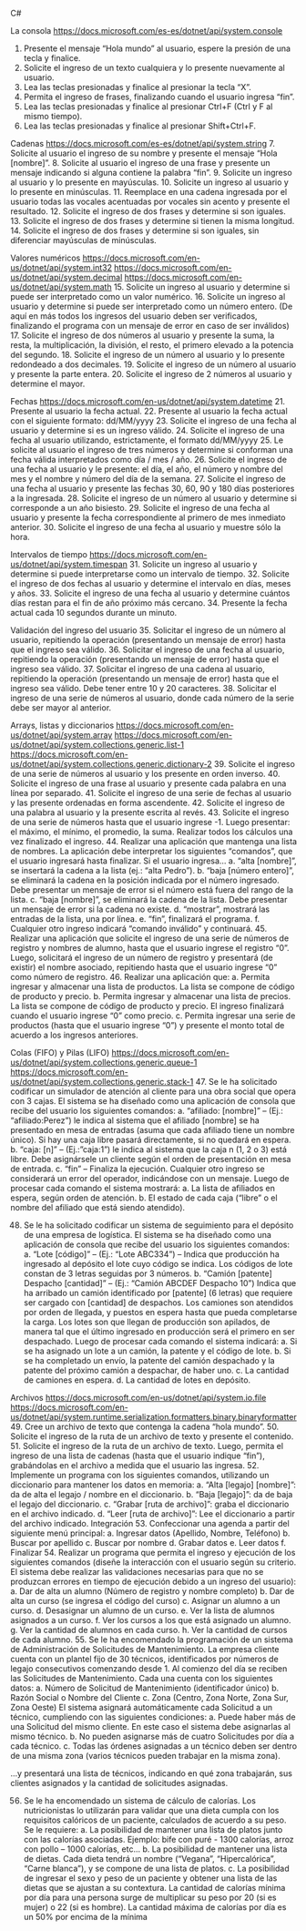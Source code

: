 
C#

La consola
https://docs.microsoft.com/es-es/dotnet/api/system.console
1.	Presente el mensaje “Hola mundo” al usuario, espere la presión de una tecla y finalice.
2.	Solicite el ingreso de un texto cualquiera y lo presente nuevamente al usuario.
3.	Lea las teclas presionadas y finalice al presionar la tecla “X”.
4.	Permita el ingreso de frases, finalizando cuando el usuario ingresa “fin”.
5.	Lea las teclas presionadas y finalice al presionar Ctrl+F (Ctrl y F al mismo tiempo).
6.	Lea las teclas presionadas y finalice al presionar Shift+Ctrl+F.

Cadenas
https://docs.microsoft.com/es-es/dotnet/api/system.string
7.	Solicite al usuario el ingreso de su nombre y presente el mensaje “Hola [nombre]”.
8.	Solicite al usuario el ingreso de una frase y presente un mensaje indicando si alguna contiene la palabra “fin”.
9.	Solicite un ingreso al usuario y lo presente en mayúsculas.
10.	Solicite un ingreso al usuario y lo presente en minúsculas.
11.	Reemplace en una cadena ingresada por el usuario todas las vocales acentuadas por vocales sin acento y presente el resultado.
12.	Solicite el ingreso de dos frases y determine si son iguales.
13.	Solicite el ingreso de dos frases y determine si tienen la misma longitud.
14.	Solicite el ingreso de dos frases y determine si son iguales, sin diferenciar mayúsculas de minúsculas.

Valores numéricos
https://docs.microsoft.com/en-us/dotnet/api/system.int32
https://docs.microsoft.com/en-us/dotnet/api/system.decimal
https://docs.microsoft.com/en-us/dotnet/api/system.math
15.	Solicite un ingreso al usuario y determine si puede ser interpretado como un valor numérico.
16.	Solicite un ingreso al usuario y determine si puede ser interpretado como un número entero.
(De aquí en más todos los ingresos del usuario deben ser verificados, finalizando el programa con un mensaje de error en caso de ser inválidos)
17.	Solicite el ingreso de dos números al usuario y presente la suma, la resta, la multiplicación, la división, el resto, el primero elevado a la potencia del segundo.
18.	Solicite el ingreso de un número al usuario y lo presente redondeado a dos decimales.
19.	Solicite el ingreso de un número al usuario y presente la parte entera.
20.	Solicite el ingreso de 2 números al usuario y determine el mayor.

Fechas
https://docs.microsoft.com/en-us/dotnet/api/system.datetime
21.	Presente al usuario la fecha actual.
22.	Presente al usuario la fecha actual con el siguiente formato: dd/MM/yyyy
23.	Solicite el ingreso de una fecha al usuario y determine si es un ingreso válido.
24.	Solicite el ingreso de una fecha al usuario utilizando, estrictamente, el formato dd/MM/yyyy
25.	Le solicite al usuario el ingreso de tres números y determine si conforman una fecha válida interpretados como día / mes / año.
26.	Solicite el ingreso de una fecha al usuario y le presente: el día, el año, el número y nombre del mes y el nombre y número del día de la semana.
27.	Solicite el ingreso de una fecha al usuario y presente las fechas 30, 60, 90 y 180 días posteriores a la ingresada.
28.	Solicite el ingreso de un número al usuario y determine si corresponde a un año bisiesto.
29.	Solicite el ingreso de una fecha al usuario y presente la fecha correspondiente al primero de mes inmediato anterior.
30.	Solicite el ingreso de una fecha al usuario y muestre sólo la hora.

Intervalos de tiempo
https://docs.microsoft.com/en-us/dotnet/api/system.timespan
31.	Solicite un ingreso al usuario y determine si puede interpretarse como un intervalo de tiempo.
32.	Solicite el ingreso de dos fechas al usuario y determine el intervalo en días, meses y años.
33.	Solicite el ingreso de una fecha al usuario y determine cuántos días restan para el fin de año próximo más cercano.
34.	Presente la fecha actual cada 10 segundos durante un minuto.

Validación del ingreso del usuario
35.	Solicitar el ingreso de un número al usuario, repitiendo la operación (presentando un mensaje de error) hasta que el ingreso sea válido.
36.	Solicitar el ingreso de una fecha al usuario, repitiendo la operación (presentando un mensaje de error) hasta que el ingreso sea válido.
37.	Solicitar el ingreso de una cadena al usuario, repitiendo la operación (presentando un mensaje de error) hasta que el ingreso sea válido. Debe tener entre 10 y 20 caracteres.
38.	Solicitar el ingreso de una serie de números al usuario, donde cada número de la serie debe ser mayor al anterior.

Arrays, listas y diccionarios
https://docs.microsoft.com/en-us/dotnet/api/system.array
https://docs.microsoft.com/en-us/dotnet/api/system.collections.generic.list-1
https://docs.microsoft.com/en-us/dotnet/api/system.collections.generic.dictionary-2
39.	Solicite el ingreso de una serie de números al usuario y los presente en orden inverso.
40.	Solicite el ingreso de una frase al usuario y presente cada palabra en una línea por separado.
41.	Solicite el ingreso de una serie de fechas al usuario y las presente ordenadas en forma ascendente.
42.	Solicite el ingreso de una palabra al usuario y la presente escrita al revés.
43.	Solicite el ingreso de una serie de números hasta que el usuario ingrese -1. Luego presentar: el máximo, el mínimo, el promedio, la suma. Realizar todos los cálculos una vez finalizado el ingreso.
44.	Realizar una aplicación que mantenga una lista de nombres. La aplicación debe interpretar los siguientes “comandos”, que el usuario ingresará hasta finalizar. Si el usuario ingresa…
a.	“alta [nombre]”, se insertará la cadena a la lista (ej.: “alta Pedro”).
b.	“baja [número entero]”, se eliminará la cadena en la posición indicada por el número ingresado. Debe presentar un mensaje de error si el número está fuera del rango de la lista.
c.	“baja [nombre]”, se eliminará la cadena de la lista. Debe presentar un mensaje de error si la cadena no existe.
d.	“mostrar”, mostrará las entradas de la lista, una por línea.
e.	“fin”, finalizará el programa.
f.	Cualquier otro ingreso indicará “comando inválido” y continuará.
45.	Realizar una aplicación que solicite el ingreso de una serie de números de registro y nombres de alumno, hasta que el usuario ingrese el registro “0”. Luego, solicitará el ingreso de un número de registro y presentará (de existir) el nombre asociado, repitiendo hasta que el usuario ingrese “0” como número de registro.
46.	Realizar una aplicación que:
a.	Permita ingresar y almacenar una lista de productos. La lista se compone de código de producto y precio.
b.	Permita ingresar y almacenar una lista de precios. La lista se compone de código de producto y precio. El ingreso finalizará cuando el usuario ingrese “0” como precio.
c.	Permita ingresar una serie de productos (hasta que el usuario ingrese “0”) y presente el monto total de acuerdo a los ingresos anteriores.

Colas (FIFO) y Pilas (LIFO)
https://docs.microsoft.com/en-us/dotnet/api/system.collections.generic.queue-1
https://docs.microsoft.com/en-us/dotnet/api/system.collections.generic.stack-1
47.	Se le ha solicitado codificar un simulador de atención al cliente para una obra social que opera con 3 cajas. El sistema se ha diseñado como una aplicación de consola que recibe del usuario los siguientes comandos:
a.	“afiliado: [nombre]” – (Ej.: “afiliado:Perez”) le indica al sistema que el afiliado [nombre] se ha presentado en mesa de entradas (asuma que cada afiliado tiene un nombre único). Si hay una caja libre pasará directamente, si no quedará en espera.
b.	“caja: [n]” – (Ej.:”caja:1”) le indica al sistema que la caja n (1, 2 o 3) está libre. Debe asignársele un cliente según el orden de presentación en mesa de entrada.
c.	“fin” – Finaliza la ejecución.
Cualquier otro ingreso se considerará un error del operador, indicándose con un mensaje. 
Luego de procesar cada comando el sistema mostrará:
a.	La lista de afiliados en espera, según orden de atención.
b.	El estado de cada caja (“libre” o el nombre del afiliado que está siendo atendido).

48.	Se le ha solicitado codificar un sistema de seguimiento para el depósito de una empresa de logística. El sistema se ha diseñado como una aplicación de consola que recibe del usuario los siguientes comandos:
a.	“Lote [código]” – (Ej.: “Lote ABC334”) – Indica que producción ha ingresado al depósito el lote cuyo código se indica. Los códigos de lote constan de 3 letras seguidas por 3 números.
b.	“Camión [patente] Despacho [cantidad]” – (Ej.: “Camión ABCDEF Despacho 10”) Indica que ha arribado un camión identificado por [patente] (6 letras) que requiere ser cargado con [cantidad] de despachos. 
Los camiones son atendidos por orden de llegada, y puestos en espera hasta que pueda completarse la carga. Los lotes son que llegan de producción son apilados, de manera tal que el último ingresado en producción será el primero en ser despachado.
Luego de procesar cada comando el sistema indicará:
a.	Si se ha asignado un lote a un camión, la patente y el código de lote.
b.	Si se ha completado un envío, la patente del camión despachado y la patente del próximo camión a despachar, de haber uno.
c.	La cantidad de camiones en espera.
d.	La cantidad de lotes en depósito.

Archivos
https://docs.microsoft.com/en-us/dotnet/api/system.io.file
https://docs.microsoft.com/en-us/dotnet/api/system.runtime.serialization.formatters.binary.binaryformatter
49.	Cree un archivo de texto que contenga la cadena “hola mundo”.
50.	Solicite el ingreso de la ruta de un archivo de texto y presente el contenido.
51.	Solicite el ingreso de la ruta de un archivo de texto. Luego, permita el ingreso de una lista de cadenas (hasta que el usuario indique “fin”), grabándolas en el archivo a medida que el usuario las ingresa.
52.	Implemente un programa con los siguientes comandos, utilizando un diccionario para mantener los datos en memoria:
a.	“Alta [legajo] [nombre]”: da de alta el legajo / nombre en el diccionario.
b.	“Baja [legajo]”: da de baja el  legajo del diccionario.
c.	“Grabar [ruta de archivo]”: graba el diccionario en el archivo indicado.
d.	“Leer [ruta de archivo]”: Lee el diccionario a partir del archivo indicado.
Integración
53.	Confeccionar una agenda a partir del siguiente menú principal: 
a.	Ingresar datos (Apellido, Nombre, Teléfono)
b.	Buscar por apellido 
c.	Buscar por nombre 
d.	Grabar datos
e.	Leer datos
f.	Finalizar
54.	Realizar un programa que permita el ingreso y ejecución de los siguientes comandos (diseñe la interacción con el usuario según su criterio. El sistema debe realizar las validaciones necesarias para que no se produzcan errores en tiempo de ejecución debido a un ingreso del usuario):
a.	Dar de alta un alumno (Número de registro y nombre completo)
b.	Dar de alta un curso (se ingresa el código del curso)
c.	Asignar un alumno a un curso.
d.	Desasignar un alumno de un curso.
e.	Ver la lista de alumnos asignados a un curso.
f.	Ver los cursos a los que está asignado un alumno.
g.	Ver la cantidad de alumnos en cada curso.
h.	Ver la cantidad de cursos de cada alumno.
55.	Se le ha encomendado la programación de un sistema de Administración de Solicitudes de Mantenimiento. La empresa cliente cuenta con un plantel fijo de 30 técnicos, identificados por números de legajo consecutivos comenzando desde 1.
Al comienzo del día se reciben las Solicitudes de Mantenimiento. Cada una cuenta con los siguientes datos:
a.	Número de Solicitud de Mantenimiento (identificador único)
b.	Razón Social o Nombre del Cliente
c.	Zona (Centro, Zona Norte, Zona Sur, Zona Oeste)
El sistema asignará automáticamente cada Solicitud a un técnico, cumpliendo con las siguientes condiciones:
a.	Puede haber más de una Solicitud del mismo cliente. En este caso el sistema debe asignarlas al mismo técnico. 
b.	No pueden asignarse más de cuatro Solicitudes por día a cada técnico. 
c.	Todas las órdenes asignadas a un técnico deben ser dentro de una misma zona (varios técnicos pueden trabajar en la misma zona).

…y presentará una lista de técnicos, indicando en qué zona trabajarán, sus clientes asignados y la cantidad de solicitudes asignadas.

56.	Se le ha encomendado un sistema de cálculo de calorías. Los nutricionistas lo utilizarán para validar que una dieta cumpla con los requisitos calóricos de un paciente, calculados de acuerdo a su peso. Se le requiere:
a.	La posibilidad de mantener una lista de platos junto con las calorías asociadas. Ejemplo: bife con puré - 1300 calorías, arroz con pollo – 1000 calorías, etc...
b.	La posibilidad de mantener una lista de dietas. Cada dieta tendrá un nombre (“Vegana”, “Hipercalórica”, “Carne blanca”), y se compone de una lista de platos.
c.	La posibilidad de ingresar el sexo y peso de un paciente y obtener una lista de las dietas que se ajustan a su contextura. La cantidad de calorías mínima por día para una persona surge de multiplicar su peso por 20 (si es mujer) o 22 (si es hombre). La cantidad máxima de calorías por día es un 50% por encima de la mínima
